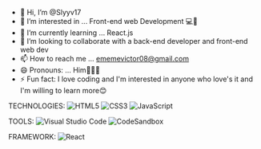 - 👋 Hi, I’m @Slyyv17
- 👀 I’m interested in ... Front-end web Development 💻🖤
- 🌱 I’m currently learning ... React.js
- 💞️ I’m looking to collaborate with a back-end developer and front-end web dev
- 📫 How to reach me ... ememevictor08@gmail.com 
- 😄 Pronouns: ... Him🧍🏾‍♂️
- ⚡ Fun fact: I love coding and I'm interested in anyone who love's it and I'm willing to learn more😊

<!---
Slyyv17/Slyyv17 is a ✨ special ✨ repository because its `README.md` (this file) appears on your GitHub profile.
You can click the Preview link to take a look at your changes.
--->

TECHNOLOGIES:
![HTML5](https://img.shields.io/badge/html5-%23E34F26.svg?style=for-the-badge&logo=html5&logoColor=white)
![CSS3](https://img.shields.io/badge/css3-%231572B6.svg?style=for-the-badge&logo=css3&logoColor=white)
![JavaScript](https://img.shields.io/badge/javascript-%23323330.svg?style=for-the-badge&logo=javascript&logoColor=%23F7DF1E)

TOOLS:
![Visual Studio Code](https://img.shields.io/badge/Visual%20Studio%20Code-0078d7.svg?style=for-the-badge&logo=visual-studio-code&logoColor=white)
![CodeSandbox](https://img.shields.io/badge/Codesandbox-040404?style=for-the-badge&logo=codesandbox&logoColor=DBDBDB)

FRAMEWORK:
![React](https://img.shields.io/badge/react-%2320232a.svg?style=for-the-badge&logo=react&logoColor=%2361DAFB)
